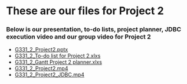 # These are our files for Project 2
### Below is our presentation, to-do lists, project planner, JDBC execution video and our group video for Project 2

- <a href="https://cuny-my.sharepoint.com/:p:/g/personal/evnul_hossain70_qmail_cuny_edu/EYS0WUOIVbhDkA13agyHujMBCRjkw-7suDX99tJxGliQlA?e=KOjw1M " rel="noopener noreferrer" target="_blank">G331_2_Project2.pptx</a>
- <a href="https://cuny-my.sharepoint.com/:x:/g/personal/evnul_hossain70_qmail_cuny_edu/ERBpaWS6ZZdLo9cvBS73SdsB6frdcgvrWHGw6C3O1v2stA?e=vu4kdQ" rel="noopener noreferrer" target="_blank">G331_2_To-do list for Project 2.xlxs</a>
- <a href="https://cuny-my.sharepoint.com/:x:/g/personal/evnul_hossain70_qmail_cuny_edu/EQapoc_NaJNMr2TkWwhw08IB1ZNWk4NtFPvuUFfWUEn-vg?e=eZjMO2" rel="noopener noreferrer" target="_blank">G331_2_Gantt Project 2 planner.xlxs</a>
- <a href="https://drive.google.com/file/d/1g6wRZ06Bov74gT-ejAvARoYwiVWhWtfW/view?usp=drive_link" rel="noopener noreferrer" target="_blank">G331_2_Project2.mp4</a>
- <a href="https://drive.google.com/file/d/1d45NdzXvKc512j9CwNOtc0fn9dAHfaYB/view?usp=drive_link" rel="noopener noreferrer" target="_blank">G331_2_Project2_JDBC.mp4</a>



